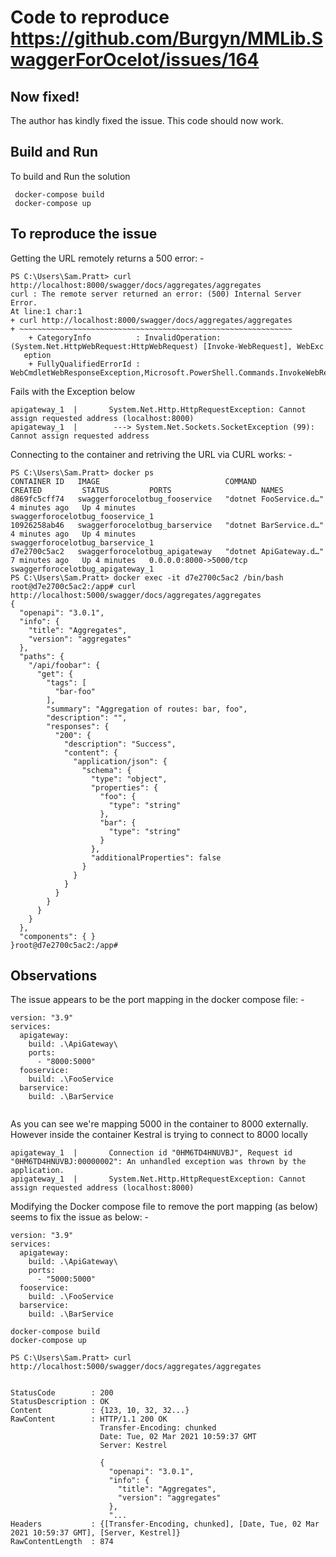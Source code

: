 # Code to reproduce https://github.com/Burgyn/MMLib.SwaggerForOcelot/issues/164 

## Now fixed!

The author has kindly fixed the issue. This code should now work.

## Build and Run
To build and Run the solution
```
 docker-compose build
 docker-compose up
```

## To reproduce the issue

Getting the URL remotely returns a 500 error: -

```
PS C:\Users\Sam.Pratt> curl http://localhost:8000/swagger/docs/aggregates/aggregates
curl : The remote server returned an error: (500) Internal Server Error.
At line:1 char:1
+ curl http://localhost:8000/swagger/docs/aggregates/aggregates
+ ~~~~~~~~~~~~~~~~~~~~~~~~~~~~~~~~~~~~~~~~~~~~~~~~~~~~~~~~~~~~~
    + CategoryInfo          : InvalidOperation: (System.Net.HttpWebRequest:HttpWebRequest) [Invoke-WebRequest], WebExc
   eption
    + FullyQualifiedErrorId : WebCmdletWebResponseException,Microsoft.PowerShell.Commands.InvokeWebRequestCommand
```

Fails with the Exception below
```
apigateway_1  |       System.Net.Http.HttpRequestException: Cannot assign requested address (localhost:8000)
apigateway_1  |        ---> System.Net.Sockets.SocketException (99): Cannot assign requested address
```

Connecting to the container and retriving the URL via CURL works: -
```
PS C:\Users\Sam.Pratt> docker ps
CONTAINER ID   IMAGE                            COMMAND                  CREATED         STATUS         PORTS                    NAMES
d869fc5cff74   swaggerforocelotbug_fooservice   "dotnet FooService.d…"   4 minutes ago   Up 4 minutes                            swaggerforocelotbug_fooservice_1
10926258ab46   swaggerforocelotbug_barservice   "dotnet BarService.d…"   4 minutes ago   Up 4 minutes                            swaggerforocelotbug_barservice_1
d7e2700c5ac2   swaggerforocelotbug_apigateway   "dotnet ApiGateway.d…"   7 minutes ago   Up 4 minutes   0.0.0.0:8000->5000/tcp   swaggerforocelotbug_apigateway_1
PS C:\Users\Sam.Pratt> docker exec -it d7e2700c5ac2 /bin/bash
root@d7e2700c5ac2:/app# curl http://localhost:5000/swagger/docs/aggregates/aggregates
{
  "openapi": "3.0.1",
  "info": {
    "title": "Aggregates",
    "version": "aggregates"
  },
  "paths": {
    "/api/foobar": {
      "get": {
        "tags": [
          "bar-foo"
        ],
        "summary": "Aggregation of routes: bar, foo",
        "description": "",
        "responses": {
          "200": {
            "description": "Success",
            "content": {
              "application/json": {
                "schema": {
                  "type": "object",
                  "properties": {
                    "foo": {
                      "type": "string"
                    },
                    "bar": {
                      "type": "string"
                    }
                  },
                  "additionalProperties": false
                }
              }
            }
          }
        }
      }
    }
  },
  "components": { }
}root@d7e2700c5ac2:/app#
```

## Observations

The issue appears to be the port mapping in the docker compose file: -

```
version: "3.9"
services:
  apigateway:
    build: .\ApiGateway\
    ports:
      - "8000:5000"
  fooservice:
    build: .\FooService
  barservice:
    build: .\BarService
    
```

As you can see we're mapping 5000 in the container to 8000 externally. However inside the container Kestral is trying to connect to 
8000 locally

```
apigateway_1  |       Connection id "0HM6TD4HNUVBJ", Request id "0HM6TD4HNUVBJ:00000002": An unhandled exception was thrown by the application.
apigateway_1  |       System.Net.Http.HttpRequestException: Cannot assign requested address (localhost:8000)
```

Modifying the Docker compose file to remove the port mapping (as below) seems to fix the issue as below: -

```
version: "3.9"
services:
  apigateway:
    build: .\ApiGateway\
    ports:
      - "5000:5000"
  fooservice:
    build: .\FooService
  barservice:
    build: .\BarService

```

```
docker-compose build
docker-compose up
```

```
PS C:\Users\Sam.Pratt> curl http://localhost:5000/swagger/docs/aggregates/aggregates


StatusCode        : 200
StatusDescription : OK
Content           : {123, 10, 32, 32...}
RawContent        : HTTP/1.1 200 OK
                    Transfer-Encoding: chunked
                    Date: Tue, 02 Mar 2021 10:59:37 GMT
                    Server: Kestrel

                    {
                      "openapi": "3.0.1",
                      "info": {
                        "title": "Aggregates",
                        "version": "aggregates"
                      },
                      "...
Headers           : {[Transfer-Encoding, chunked], [Date, Tue, 02 Mar 2021 10:59:37 GMT], [Server, Kestrel]}
RawContentLength  : 874
```